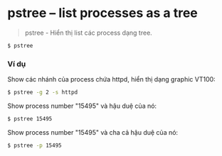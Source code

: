 # pstree – list processes as a tree

> pstree - Hiển thị list các process dạng tree.

```bash
$ pstree
```

### Ví dụ

Show các nhánh của process chứa httpd, hiển thị dạng graphic VT100:

```bash
$ pstree -g 2 -s httpd
```

Show process number "15495" và hậu duệ của nó:

```bash
$ pstree 15495
```

Show process number "15495" và cha cả hậu duệ của nó:

     
```bash
$ pstree -p 15495
```